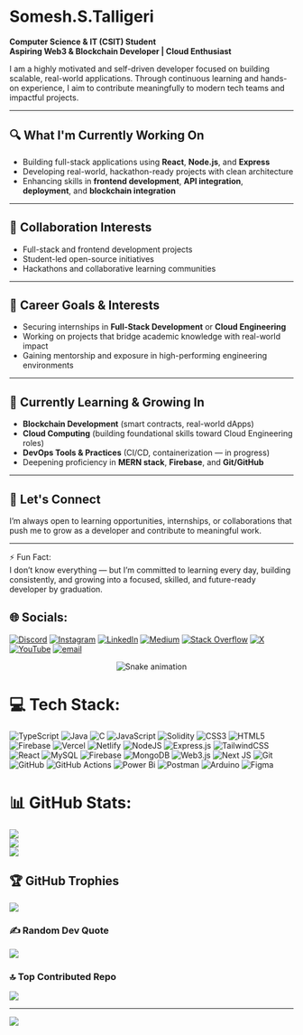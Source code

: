 # Somesh.S.Talligeri

**Computer Science & IT (CSIT) Student**  
**Aspiring Web3 & Blockchain Developer | Cloud Enthusiast**


I am a highly motivated and self-driven developer focused on building scalable, real-world applications. Through continuous learning and hands-on experience, I aim to contribute meaningfully to modern tech teams and impactful projects.

---

## 🔍 What I'm Currently Working On

- Building full-stack applications using **React**, **Node.js**, and **Express**
- Developing real-world, hackathon-ready projects with clean architecture
- Enhancing skills in **frontend development**, **API integration**, **deployment**, and **blockchain integration**

---

## 🤝 Collaboration Interests

- Full-stack and frontend development projects
- Student-led open-source initiatives
- Hackathons and collaborative learning communities

---

## 💼 Career Goals & Interests

- Securing internships in **Full-Stack Development** or **Cloud Engineering**
- Working on projects that bridge academic knowledge with real-world impact
- Gaining mentorship and exposure in high-performing engineering environments

---

## 🚀 Currently Learning & Growing In

- **Blockchain Development** (smart contracts, real-world dApps)
- **Cloud Computing** (building foundational skills toward Cloud Engineering roles)
- **DevOps Tools & Practices** (CI/CD, containerization — in progress)
- Deepening proficiency in **MERN stack**, **Firebase**, and **Git/GitHub**

---

## 💬 Let's Connect

I’m always open to learning opportunities, internships, or collaborations that push me to grow as a developer and contribute to meaningful work.

---

⚡ Fun Fact:<br>I don’t know everything — but I’m committed to learning every day, building consistently, and growing into a focused, skilled, and future-ready developer by graduation.


## 🌐 Socials:
[![Discord](https://img.shields.io/badge/Discord-%237289DA.svg?logo=discord&logoColor=white)](https://discord.gg/https://discord.gg/Evur6YHVnN) [![Instagram](https://img.shields.io/badge/Instagram-%23E4405F.svg?logo=Instagram&logoColor=white)](https://instagram.com/https://www.instagram.com/coffeewithsomesh?igsh=MXRqcDIycWxyemF2aw==) [![LinkedIn](https://img.shields.io/badge/LinkedIn-%230077B5.svg?logo=linkedin&logoColor=white)](https://linkedin.com/in/https://www.linkedin.com/in/somesh-s-talligeri-014228331?utm_source=share&utm_campaign=share_via&utm_content=profile&utm_medium=android_app) [![Medium](https://img.shields.io/badge/Medium-12100E?logo=medium&logoColor=white)](https://medium.com/@https://medium.com/@someshtalligeri12) [![Stack Overflow](https://img.shields.io/badge/-Stackoverflow-FE7A16?logo=stack-overflow&logoColor=white)](https://stackoverflow.com/users/https://stackoverflow.com/users/28900248/somesh-talligeri?tab=profile) [![X](https://img.shields.io/badge/X-black.svg?logo=X&logoColor=white)](https://x.com/https://x.com/somesh12092005?s=21) [![YouTube](https://img.shields.io/badge/YouTube-%23FF0000.svg?logo=YouTube&logoColor=white)](https://youtube.com/@https://www.youtube.com/@ShadowMonarch1209) [![email](https://img.shields.io/badge/Email-D14836?logo=gmail&logoColor=white)](mailto:someshtalligeri12@gmail.com) 

<!-- Snake Game Repo View -->

<div align="center">
  <img src="https://profile-readme-generator.com/assets/snake.svg" alt="Snake animation" />
</div>

# 💻 Tech Stack:
![TypeScript](https://img.shields.io/badge/typescript-%23007ACC.svg?style=flat&logo=typescript&logoColor=white) ![Java](https://img.shields.io/badge/java-%23ED8B00.svg?style=flat&logo=openjdk&logoColor=white) ![C](https://img.shields.io/badge/c-%2300599C.svg?style=flat&logo=c&logoColor=white) ![JavaScript](https://img.shields.io/badge/javascript-%23323330.svg?style=flat&logo=javascript&logoColor=%23F7DF1E) ![Solidity](https://img.shields.io/badge/Solidity-%23363636.svg?style=flat&logo=solidity&logoColor=white) ![CSS3](https://img.shields.io/badge/css3-%231572B6.svg?style=flat&logo=css3&logoColor=white) ![HTML5](https://img.shields.io/badge/html5-%23E34F26.svg?style=flat&logo=html5&logoColor=white) ![Firebase](https://img.shields.io/badge/firebase-%23039BE5.svg?style=flat&logo=firebase) ![Vercel](https://img.shields.io/badge/vercel-%23000000.svg?style=flat&logo=vercel&logoColor=white) ![Netlify](https://img.shields.io/badge/netlify-%23000000.svg?style=flat&logo=netlify&logoColor=#00C7B7) ![NodeJS](https://img.shields.io/badge/node.js-6DA55F?style=flat&logo=node.js&logoColor=white) ![Express.js](https://img.shields.io/badge/express.js-%23404d59.svg?style=flat&logo=express&logoColor=%2361DAFB) ![TailwindCSS](https://img.shields.io/badge/tailwindcss-%2338B2AC.svg?style=flat&logo=tailwind-css&logoColor=white) ![React](https://img.shields.io/badge/react-%2320232a.svg?style=flat&logo=react&logoColor=%2361DAFB) ![MySQL](https://img.shields.io/badge/mysql-4479A1.svg?style=flat&logo=mysql&logoColor=white) ![Firebase](https://img.shields.io/badge/firebase-a08021?style=flat&logo=firebase&logoColor=ffcd34) ![MongoDB](https://img.shields.io/badge/MongoDB-%234ea94b.svg?style=flat&logo=mongodb&logoColor=white) ![Web3.js](https://img.shields.io/badge/web3.js-F16822?style=flat&logo=web3.js&logoColor=white) ![Next JS](https://img.shields.io/badge/Next-black?style=flat&logo=next.js&logoColor=white) ![Git](https://img.shields.io/badge/git-%23F05033.svg?style=flat&logo=git&logoColor=white) ![GitHub](https://img.shields.io/badge/github-%23121011.svg?style=flat&logo=github&logoColor=white) ![GitHub Actions](https://img.shields.io/badge/github%20actions-%232671E5.svg?style=flat&logo=githubactions&logoColor=white) ![Power Bi](https://img.shields.io/badge/power_bi-F2C811?style=flat&logo=powerbi&logoColor=black) ![Postman](https://img.shields.io/badge/Postman-FF6C37?style=flat&logo=postman&logoColor=white) ![Arduino](https://img.shields.io/badge/-Arduino-00979D?style=flat&logo=Arduino&logoColor=white) ![Figma](https://img.shields.io/badge/figma-%23F24E1E.svg?style=flat&logo=figma&logoColor=white)
# 📊 GitHub Stats:
![](https://github-readme-stats.vercel.app/api?username=SomeshTalligeriDEV&theme=dark&hide_border=false&include_all_commits=true&count_private=true)<br/>
![](https://nirzak-streak-stats.vercel.app/?user=SomeshTalligeriDEV&theme=dark&hide_border=false)<br/>
![](https://github-readme-stats.vercel.app/api/top-langs/?username=SomeshTalligeriDEV&theme=dark&hide_border=false&include_all_commits=true&count_private=true&layout=compact)

## 🏆 GitHub Trophies
![](https://github-profile-trophy.vercel.app/?username=SomeshTalligeriDEV&theme=radical&no-frame=false&no-bg=false&margin-w=4)

### ✍️ Random Dev Quote
![](https://quotes-github-readme.vercel.app/api?type=horizontal&theme=radical)

### 🔝 Top Contributed Repo
![](https://github-contributor-stats.vercel.app/api?username=SomeshTalligeriDEV&limit=5&theme=dark&combine_all_yearly_contributions=true)

---
[![](https://visitcount.itsvg.in/api?id=SomeshTalligeriDEV&icon=0&color=0)](https://visitcount.itsvg.in)

